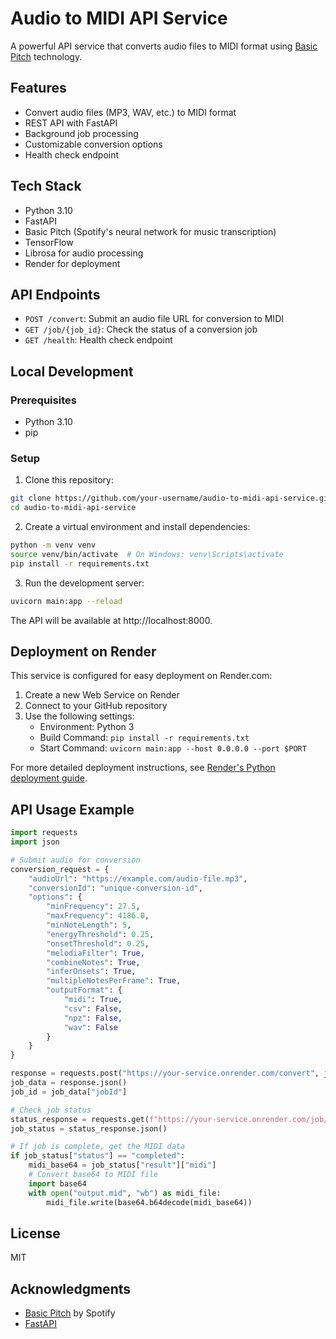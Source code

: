 # Audio to MIDI API Service

A powerful API service that converts audio files to MIDI format using [Basic Pitch](https://github.com/spotify/basic-pitch) technology.

## Features

- Convert audio files (MP3, WAV, etc.) to MIDI format
- REST API with FastAPI
- Background job processing
- Customizable conversion options
- Health check endpoint

## Tech Stack

- Python 3.10
- FastAPI
- Basic Pitch (Spotify's neural network for music transcription)
- TensorFlow
- Librosa for audio processing
- Render for deployment

## API Endpoints

- `POST /convert`: Submit an audio file URL for conversion to MIDI
- `GET /job/{job_id}`: Check the status of a conversion job
- `GET /health`: Health check endpoint

## Local Development

### Prerequisites

- Python 3.10
- pip

### Setup

1. Clone this repository:
```bash
git clone https://github.com/your-username/audio-to-midi-api-service.git
cd audio-to-midi-api-service
```

2. Create a virtual environment and install dependencies:
```bash
python -m venv venv
source venv/bin/activate  # On Windows: venv\Scripts\activate
pip install -r requirements.txt
```

3. Run the development server:
```bash
uvicorn main:app --reload
```

The API will be available at http://localhost:8000.

## Deployment on Render

This service is configured for easy deployment on Render.com:

1. Create a new Web Service on Render
2. Connect to your GitHub repository
3. Use the following settings:
   - Environment: Python 3
   - Build Command: `pip install -r requirements.txt`
   - Start Command: `uvicorn main:app --host 0.0.0.0 --port $PORT`

For more detailed deployment instructions, see [Render's Python deployment guide](https://render.com/docs/deploy-python).

## API Usage Example

```python
import requests
import json

# Submit audio for conversion
conversion_request = {
    "audioUrl": "https://example.com/audio-file.mp3",
    "conversionId": "unique-conversion-id",
    "options": {
        "minFrequency": 27.5,
        "maxFrequency": 4186.0,
        "minNoteLength": 5,
        "energyThreshold": 0.25,
        "onsetThreshold": 0.25,
        "melodiaFilter": True,
        "combineNotes": True,
        "inferOnsets": True,
        "multipleNotesPerFrame": True,
        "outputFormat": {
            "midi": True,
            "csv": False,
            "npz": False,
            "wav": False
        }
    }
}

response = requests.post("https://your-service.onrender.com/convert", json=conversion_request)
job_data = response.json()
job_id = job_data["jobId"]

# Check job status
status_response = requests.get(f"https://your-service.onrender.com/job/{job_id}")
job_status = status_response.json()

# If job is complete, get the MIDI data
if job_status["status"] == "completed":
    midi_base64 = job_status["result"]["midi"]
    # Convert base64 to MIDI file
    import base64
    with open("output.mid", "wb") as midi_file:
        midi_file.write(base64.b64decode(midi_base64))
```

## License

MIT

## Acknowledgments

- [Basic Pitch](https://github.com/spotify/basic-pitch) by Spotify
- [FastAPI](https://fastapi.tiangolo.com/) 